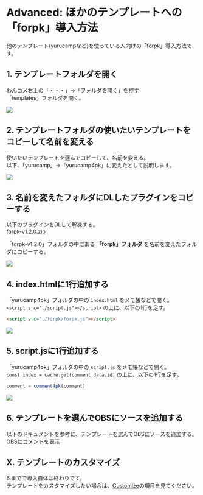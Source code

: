 # Advanced: ほかのテンプレートへの「forpk」導入方法

他のテンプレート(yurucampなど)を使っている人向けの「forpk」導入方法です。

## 1. テンプレートフォルダを開く

わんコメ右上の「・・・」→「フォルダを開く」を押す  
「templates」フォルダを開く。

![](./images/usage1.png)

## 2. テンプレートフォルダの使いたいテンプレートをコピーして名前を変える

使いたいテンプレートを選んでコピーして、名前を変える。  
以下、「yurucamp」→「yurucamp4pk」に変えたとして説明します。

![](./images/advanced2.png)

## 3. 名前を変えたフォルダにDLしたプラグインをコピーする

以下のプラグインをDLして解凍する。  
[forpk-v1.2.0.zip](https://github.com/yuarasino/onecomme-plugin-forpk/releases/download/v1.2.0/forpk-v1.2.0.zip)

「forpk-v1.2.0」フォルダの中にある **「forpk」フォルダ** を名前を変えたフォルダにコピーする。

![](./images/advanced3.png)

## 4. index.htmlに1行追加する

「yurucamp4pk」フォルダの中の `index.html` をメモ帳などで開く。  
`<script src="./script.js"></script>` の上に、以下の1行を足す。

```html
<script src="./forpk/forpk.js"></script>
```

![](./images/advanced4.png)

## 5. script.jsに1行追加する

「yurucamp4pk」フォルダの中の `script.js` をメモ帳などで開く。  
`const index = cache.get(comment.data.id)` の上に、以下の1行を足す。

```js
comment = comment4pk(comment)
```

![](./images/advanced5.png)

## 6. テンプレートを選んでOBSにソースを追加する

以下のドキュメントを参考に、テンプレートを選んでOBSにソースを追加する。  
[OBSにコメントを表示](https://onecomme.com/docs/guide/template)

## X. テンプレートのカスタマイズ

6.までで導入自体は終わりです。  
テンプレートをカスタマイズしたい場合は、[Customize](./customize.md)の項目を見てください。
